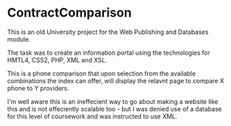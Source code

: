 # ContractComparison
This is an old University project for the Web Publishing and Databases module.

The task was to create an information portal using the technologies for HMTL4, CSS2, PHP, XML and XSL.

This is a phone comparison that upon selection from the available combinations the index can offer, will display the relavnt page to compare X phone to Y providers.

I'm well aware this is an ineffecient way to go about making a website like this and is not effeciently scalable too - but I was denied use of a database for this level of coursework and was instructed to use XML.
